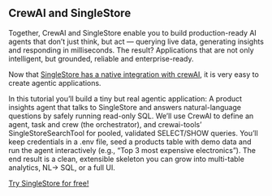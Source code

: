 ## CrewAI and SingleStore

Together, CrewAI and SingleStore enable you to build production-ready AI agents that don’t just think, but act — querying live data, generating insights and responding in milliseconds. 
The result? Applications that are not only intelligent, but grounded, reliable and enterprise-ready.

Now that [SingleStore has a native integration with crewAI](https://docs.crewai.com/en/tools/database-data/singlestoresearchtool), it is very easy to create agentic applications. 

In this tutorial you’ll build a tiny but real agentic application: 
A product insights agent that talks to SingleStore and answers natural-language questions by safely running read-only SQL. 
We’ll use CrewAI to define an agent,  task and  crew (the orchestrator), and crewai-tools’ SingleStoreSearchTool for pooled, validated SELECT/SHOW queries. 
You’ll keep credentials in a .env file, seed a products table with demo data and run the agent interactively (e.g., “Top 3 most expensive electronics”). 
The end result is a clean, extensible skeleton you can grow into multi-table analytics, NL→ SQL, or a full UI.

[Try SingleStore for free!](https://portal.singlestore.com/intention/cloud?utm_medium=referral&utm_source=pavan&utm_term=Blog&utm_content=AgenticApp)
